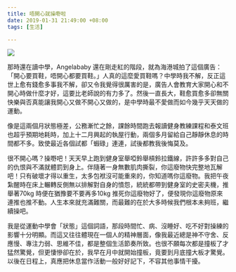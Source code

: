 ```yaml
---
title: 唔開心就操嘢啦
date: 2019-01-31 21:49:00 +08:00
tags: [生活]

---
```


[![](https://3.bp.blogspot.com/-IVSLhKdUf8M/XFL71vHOJ1I/AAAAAAAAHEY/xhW6fPLdDnMFCc9A5W67Id1_zQ72ND2TACKgBGAs/s400/IMG_6195.HEIC)](https://3.bp.blogspot.com/-IVSLhKdUf8M/XFL71vHOJ1I/AAAAAAAAHEY/xhW6fPLdDnMFCc9A5W67Id1%5FzQ72ND2TACKgBGAs/s1600/IMG%5F6195.HEIC)
  
  
那時還在讀中學，Angelababy 還在剛走紅的階段，就為海港城拍了這個廣告：「開心要買鞋，唔開心都要買鞋。」人真的這麼愛買鞋嗎？中學時我不解，反正這世上愈有錢愈多事我不解，卻又令我覺得很厲害的是，廣告人會教育大家開心和不開心時做什麼才好，這要比老師說的有力多了。然後一直長大，鞋愈買愈多卻無關快樂與否真能讓我開心又做不開心又做的，是中學時最不愛做而如今幾乎天天做的運動。  
  
像是這兩個月狀態極差，公務漸忙之餘，課餘時間跑去報讀健身教練課程和泰文班也超乎預期地耗時，加上十二月興起的執屋行動，兩個多月留給自己靜靜休息的時間都不多。致使最近各個試都「蝦碌」連連，試後都教我後悔莫及。  
  
很不開心嗎？操嘢吧！天天早上跑到健身室舉啞鈴舉槓鈴拉鐵線，許許多多對自己的仇恨與不滿就體罰到身上。伴隨著一身無數肌肉撕裂，你這廢物快完整地瓦解吧！只有破壞才得以重生，太多包袱沒可能重來的，你知道嗎你這廢物。我把午夜紮醒時在床上輾轉反側無以排解對自身的憤怨，統統都帶到健身室的史密夫機，推舉著70kg 時便在猶豫要不要再多10kg 推死你這廢物好了，便發現你這廢物原來連推也推不動。人生本來就充滿難關，而最難的在於大多時候我們根本未夠班，繼續操吧。  
  
我是從運動中學會「狀態」這個詞語，那段時間忙、病、沒睡好、吃不好對操練的影響十分明顯。而這又往往體現在一個人的精神層面，像我最近總是神不守舍、反應慢、專注力弱、思維不佳，都是整個生活節奏所致。也很不願每次都是撞板了才猛然驚覺，但更悽慘卻在於，我早在月中就開始撞板，竟要到月底撞大板才驚覺。以後在日程上，真應把休息當作活動一般好好記下，不容其他事情干擾。  
  
  
​
